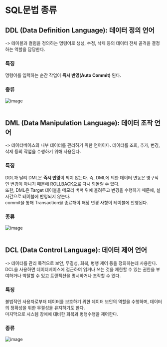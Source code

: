 # SQL문법 종류

## DDL (Data Definition Language): 데이터 정의 언어
-> 테이블과 컬럼을 정의하는 명령어로 생성, 수정, 삭제 등의 데이터 전체 골격을 결정하는 역할을 담당한다.
</br>
### 특징 
명령어를 입력하는 순간 작업이 **즉시 반영(Auto Commit)** 된다.

### 종류
![image](https://user-images.githubusercontent.com/58407737/212258511-459c1ef2-39ba-4f02-81e5-673fdba863d9.png)
</br>
</br>

## DML (Data Manipulation Language): 데이터 조작 언어
-> 데이터베이스의 내부 데이터를 관리하기 위한 언어이다. 데이터를 조회, 추가, 변경, 삭제 등의 작업을 수행하기 위해 사용된다.

### 특징 
DDL과 달리 DML은 **즉시 반영**이 되지 않는다. 즉, DML에 의한 데이터 변동은 영구적인 변경이 아니기 때문에 ROLLBACK으로 다시 되돌릴 수 있다. </br>
또한, DML은 Target 테이블을 메모리 버퍼 위에 올려두고 변경을 수행하기 때문에, 실시간으로 테이블에 반영되지 않는다. </br>
commit을 통해 Transaction을 종료해야 해당 변경 사항이 테이블에 반영된다. </br>

### 종류
![image](https://user-images.githubusercontent.com/58407737/212259166-0126c38d-4766-4d3d-8032-5c7e07b8538d.png)
</br>
</br>

## DCL (Data Control Language): 데이터 제어 언어
-> 데이터를 관리 목적으로 보안, 무결성, 회복, 병행 제어 등을 정의하는데 사용한다. </br>
DCL을 사용하면 데이터베이스에 접근하여 읽거나 쓰는 것을 제한할 수 있는 권한을 부여하거나 박탈할 수 있고 트랜잭션을 명시하거나 조작할 수 있다. </br>

### 특징
불법적인 사용자로부터 데이터를 보호하기 위한 데이터 보안의 역할을 수행하며, 데이터의 정확성을 위한 무결성을 유지하기도 한다.</br> 
마지막으로 시스템 장애에 대비한 회복과 병행수행을 제어한다. </br>

### 종류
![image](https://user-images.githubusercontent.com/58407737/212259638-aeb640bb-fa01-4b6c-8ac2-4fa9372570bb.png)
